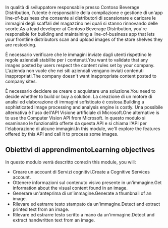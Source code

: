 <span data-ttu-id="d2a02-101">In qualità di sviluppatore responsabile presso Contoso Beverage Distribution, l'utente è responsabile della compilazione e gestione di un'app line-of-business che consente ai distributori di scansionare e caricare le immagini degli scaffali del magazzino nei quali si stanno rinnovando delle scorte.</span><span class="sxs-lookup"><span data-stu-id="d2a02-101">As a lead developer at Contoso Beverage Distribution, you're responsible for building and maintaining a line-of-business app that lets your frontline distributors scan and upload images of the store shelves they are restocking.</span></span>

<span data-ttu-id="d2a02-102">È necessario verificare che le immagini inviate dagli utenti rispettino le regole aziendali stabilite per i contenuti.</span><span class="sxs-lookup"><span data-stu-id="d2a02-102">You want to validate that any images posted by users respect the content rules set by your company.</span></span> <span data-ttu-id="d2a02-103">L'azienda non vuole che nei siti aziendali vengano inviati contenuti inappropriati.</span><span class="sxs-lookup"><span data-stu-id="d2a02-103">The company doesn't want inappropriate content posted to company sites.</span></span> 

<span data-ttu-id="d2a02-104">È necessario decidere se creare o acquistare una soluzione.</span><span class="sxs-lookup"><span data-stu-id="d2a02-104">You need to decide whether to build or buy a solution.</span></span> <span data-ttu-id="d2a02-105">La creazione di un motore di analisi ed elaborazione di immagini sofisticato è costosa.</span><span class="sxs-lookup"><span data-stu-id="d2a02-105">Building a sophisticated image processing and analysis engine is costly.</span></span> <span data-ttu-id="d2a02-106">Una possibile alternativa è l'uso dell'API Visione artificiale di Microsoft.</span><span class="sxs-lookup"><span data-stu-id="d2a02-106">One alternative is to use the Computer Vision API from Microsoft.</span></span> <span data-ttu-id="d2a02-107">In questo modulo si esaminano le funzionalità offerte da questa API e si chiama l'API per l'elaborazione di alcune immagini.</span><span class="sxs-lookup"><span data-stu-id="d2a02-107">In this module, we'll explore the features offered by this API and call it to process some images.</span></span> 

## <a name="learning-objectives"></a><span data-ttu-id="d2a02-108">Obiettivi di apprendimento</span><span class="sxs-lookup"><span data-stu-id="d2a02-108">Learning objectives</span></span>

<span data-ttu-id="d2a02-109">In questo modulo verrà descritto come:</span><span class="sxs-lookup"><span data-stu-id="d2a02-109">In this module, you will:</span></span>

- <span data-ttu-id="d2a02-110">Creare un account di Servizi cognitivi.</span><span class="sxs-lookup"><span data-stu-id="d2a02-110">Create a Cognitive Services account.</span></span>
- <span data-ttu-id="d2a02-111">Ottenere informazioni sul contenuto visivo presente in un'immagine.</span><span class="sxs-lookup"><span data-stu-id="d2a02-111">Get information about the visual content found in an image.</span></span>
- <span data-ttu-id="d2a02-112">Generare un'anteprima di un'immagine.</span><span class="sxs-lookup"><span data-stu-id="d2a02-112">Generate a thumbnail of an image.</span></span>
- <span data-ttu-id="d2a02-113">Rilevare ed estrarre testo stampato da un'immagine.</span><span class="sxs-lookup"><span data-stu-id="d2a02-113">Detect and extract printed text from an image.</span></span>
- <span data-ttu-id="d2a02-114">Rilevare ed estrarre testo scritto a mano da un'immagine.</span><span class="sxs-lookup"><span data-stu-id="d2a02-114">Detect and extract handwritten text from an image.</span></span>